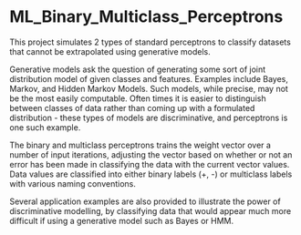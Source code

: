 # ML_Binary_Multiclass_Perceptrons

This project simulates 2 types of standard perceptrons to classify datasets that cannot be extrapolated using generative models.

Generative models ask the question of generating some sort of joint distribution model of given classes and features. Examples include Bayes, Markov, and Hidden Markov Models. Such models, while precise, may not be the most easily computable. Often times it is easier to distinguish between classes of data rather than coming up with a formulated distribution - these types of models are discriminative, and perceptrons is one such example.

The binary and multiclass perceptrons trains the weight vector over a number of input iterations, adjusting the vector based on whether or not an error has been made in classifying the data with the current vector values. Data values are classified into either binary labels (+, -) or multiclass labels with various naming conventions.

Several application examples are also provided to illustrate the power of discriminative modelling, by classifying data that would appear much more difficult if using a generative model such as Bayes or HMM.


